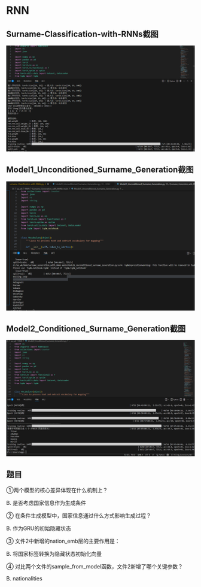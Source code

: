 # RNN
## Surname-Classification-with-RNNs截图
<img src="png/0.png" alt="图片描述" width = "800" height = "图片长度" />

## Model1_Unconditioned_Surname_Generation截图
<img src="png/1.png" alt="图片描述" width = "800" height = "图片长度" />

## Model2_Conditioned_Surname_Generation截图
<img src="png/2.png" alt="图片描述" width = "800" height = "图片长度" />

## 题目
①两个模型的核心差异体现在什么机制上？

B. 是否考虑国家信息作为生成条件


② 在条件生成模型中，国家信息通过什么方式影响生成过程？

B. 作为GRU的初始隐藏状态


③ 文件2中新增的nation_emb层的主要作用是：

B. 将国家标签转换为隐藏状态初始化向量


④ 对比两个文件的sample_from_model函数，文件2新增了哪个关键参数？

B. nationalities